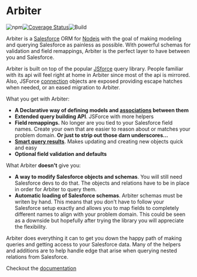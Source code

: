 # Arbiter

![npm](https://img.shields.io/npm/v/arbiter.svg)[![Coverage Status](https://coveralls.io/repos/github/skbolton/Arbiter/badge.svg?branch=master)](https://coveralls.io/github/skbolton/Arbiter?branch=master)![Build](https://travis-ci.org/skbolton/Arbiter.svg?branch=master)

Arbiter is a <a href="https://www.salesforce.com/" target="_blank">Salesforce</a> ORM for <a href="https://nodejs.org" target="_blank">Nodejs</a> with the goal of making modeling and querying Salesforce as painless as possible. With powerful schemas for validation and field remappings, Arbiter is the perfect layer to have between you and Salesforce.

Arbiter is built on top of the popular <a href="https://jsforce.github.io/" target="_blank">JSforce</a> query library. People familiar with its api will feel right at home in Arbiter since most of the api is mirrored. Also, JSForce <a href="https://jsforce.github.io/document/#query" target="_blank">connection</a> objects are exposed providing escape hatches when needed, or an eased migration to Arbiter.

What you get with Arbiter:

* **A Declarative way of defining models and [associations](https://skbolton.github.io/Arbiter#associations) between them**
* **Extended query building API**. JSForce with more helpers
* **Field remappings.** No longer are you tied to your Salesforce field names. Create your own that are easier to reason about or matches your problem domain. __Or just to strip out those darn underscores...__
* [**Smart query results**](https://skbolton.github.io/Arbiter#grunts). Makes updating and creating new objects quick and easy
* **Optional field validation and defaults**

What Arbiter **doesn't** give you:

* **A way to modify Salesforce objects and schemas**. You will still need Salesforce devs to do that. The objects and relations have to be in place in order for Arbiter to query them.
* **Automatic loading of Salesforce schemas**. Arbiter schemas must be writen by hand. This means that you don't have to follow your Salesforce setup exactly and allows you to map fields to completely different names to align with your problem domain. This could be seen as a downside but hopefully after trying the library you will appreciate the flexibility.

Arbiter does everything it can to get you down the happy path of making queries and getting access to your Salesforce data. Many of the helpers and additions are to help handle edge that arise when querying nested relations from Salesforce.

Checkout the [documentation](https://skbolton.github.io/Arbiter)
